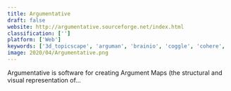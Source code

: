 ```yaml
---
title: Argumentative
draft: false 
website: http://argumentative.sourceforge.net/index.html
classification: ['']
platform: ['Web']
keywords: ['3d_topicscape', 'arguman', 'brainio', 'coggle', 'cohere', 'freemind', 'graphcomment', 'kialo', 'mindmanager', 'mindomo', 'rationale', 'simplemind', 'thebrain', 'thinkcomposer', 'userreport', 'xmind', 'argunet_editor', 'draw.io', 'vym']
image: 2020/04/Argumentative.png
---
```

Argumentative is software for creating Argument Maps (the structural and visual representation of...